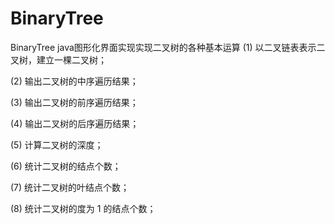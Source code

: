 # BinaryTree
BinaryTree java图形化界面实现实现二叉树的各种基本运算
(1) 以二叉链表表示二叉树，建立一棵二叉树；

(2) 输出二叉树的中序遍历结果；

(3) 输出二叉树的前序遍历结果；

(4) 输出二叉树的后序遍历结果；

(5) 计算二叉树的深度；

(6) 统计二叉树的结点个数；

(7) 统计二叉树的叶结点个数；

(8) 统计二叉树的度为 1 的结点个数；

